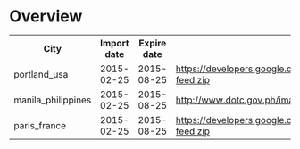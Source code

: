 # Overview<table><tr><th>City</th><th>Import date</th><th>Expire date</th><th>Source</th></tr><tr><td>portland_usa</td><td>2015-02-25</td><td>2015-08-25</td><td>https://developers.google.com/transit/gtfs/examples/sample-feed.zip</td><tr><td>manila_philippines</td><td>2015-02-25</td><td>2015-08-25</td><td>http://www.dotc.gov.ph/images/Open_Data/gtfs_884416.zip</td><tr><td>paris_france</td><td>2015-02-25</td><td>2015-08-25</td><td>https://developers.google.com/transit/gtfs/examples/sample-feed.zip</td></table>